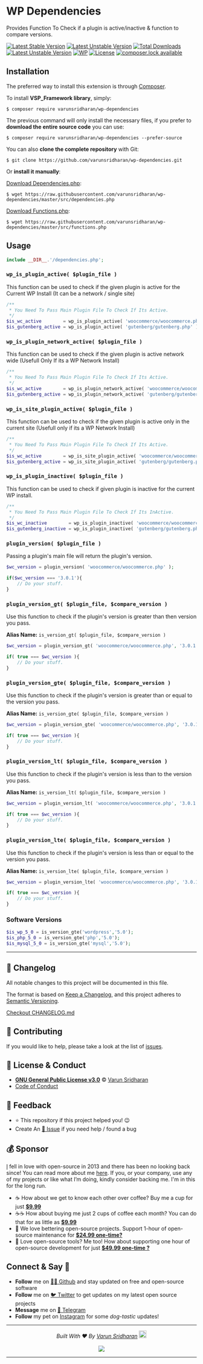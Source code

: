 # WP Dependencies
Provides Function To Check if a plugin is active/inactive & function to compare versions.

[![Latest Stable Version](https://poser.pugx.org/varunsridharan/wp-dependencies/version)](https://packagist.org/packages/varunsridharan/wp-dependencies)
[![Latest Unstable Version](https://poser.pugx.org/varunsridharan/wp-dependencies/v/unstable)](https://packagist.org/packages/varunsridharan/wp-dependencies)
[![Total Downloads](https://poser.pugx.org/varunsridharan/wp-dependencies/downloads)](https://packagist.org/packages/varunsridharan/wp-dependencies)
[![Latest Unstable Version](https://poser.pugx.org/varunsridharan/wp-dependencies/v/unstable)](//packagist.org/packages/varunsridharan/wp-dependencies)
[![WP](https://img.shields.io/badge/WordPress-Standar-1abc9c.svg)](https://github.com/WordPress-Coding-Standards/WordPress-Coding-Standards/)
[![License](https://poser.pugx.org/varunsridharan/wp-dependencies/license)](https://packagist.org/packages/varunsridharan/wp-dependencies)
[![composer.lock available](https://poser.pugx.org/varunsridharan/wp-dependencies/composerlock)](https://packagist.org/packages/varunsridharan/wp-dependencies)

## Installation
The preferred way to install this extension is through [Composer](http://getcomposer.org/download/).

To install **VSP_Framework library**, simply:

    $ composer require varunsridharan/wp-dependencies

The previous command will only install the necessary files, if you prefer to **download the entire source code** you can use:

    $ composer require varunsridharan/wp-dependencies --prefer-source

You can also **clone the complete repository** with Git:

    $ git clone https://github.com/varunsridharan/wp-dependencies.git

Or **install it manually**:

   [Download Dependencies.php](https://raw.githubusercontent.com/varunsridharan/wp-dependencies/master/src/dependencies.php):
    
    $ wget https://raw.githubusercontent.com/varunsridharan/wp-dependencies/master/src/dependencies.php
   
   [Download Functions.php](https://raw.githubusercontent.com/varunsridharan/wp-dependencies/master/src/functions.php):
    
    $ wget https://raw.githubusercontent.com/varunsridharan/wp-dependencies/master/src/functions.php

## Usage

```php
include __DIR__.'/dependencies.php';
```

### `wp_is_plugin_active( $plugin_file )`
This function can be used to check if the given plugin is active for the Current WP Install (It can be a network / single site)
```php
/**
 * You Need To Pass Main Plugin File To Check If Its Active.
 */
$is_wc_active        = wp_is_plugin_active( 'woocommerce/woocommerce.php' );
$is_gutenberg_active = wp_is_plugin_active( 'gutenberg/gutenberg.php' );
```

### `wp_is_plugin_network_active( $plugin_file )`
This function can be used to check if the given plugin is active network wide (Usefull Only If its a WP Network Install)
```php
/**
 * You Need To Pass Main Plugin File To Check If Its Active.
 */
$is_wc_active        = wp_is_plugin_network_active( 'woocommerce/woocommerce.php' );
$is_gutenberg_active = wp_is_plugin_network_active( 'gutenberg/gutenberg.php' );
```

### `wp_is_site_plugin_active( $plugin_file )`
This function can be used to check if the given plugin is active only in the current site (Usefull only if its a WP Network Install)
```php
/**
 * You Need To Pass Main Plugin File To Check If Its Active.
 */
$is_wc_active        = wp_is_site_plugin_active( 'woocommerce/woocommerce.php' );
$is_gutenberg_active = wp_is_site_plugin_active( 'gutenberg/gutenberg.php' );
```

### `wp_is_plugin_inactive( $plugin_file )`
This function can be used to check if given plugin is inactive for the current WP install.
```php
/**
 * You Need To Pass Main Plugin File To Check If Its InActive.
 */
$is_wc_inactive        = wp_is_plugin_inactive( 'woocommerce/woocommerce.php' );
$is_gutenberg_inactive = wp_is_plugin_inactive( 'gutenberg/gutenberg.php' );
```

### `plugin_version( $plugin_file )`
Passing a plugin's main file will return the plugin's version.
```php
$wc_version = plugin_version( 'woocommerce/woocommerce.php' );

if($wc_version === '3.0.1'){
    // Do your stuff.
}
```

### `plugin_version_gt( $plugin_file, $compare_version )`
Use this function to check if the plugin's version is greater than then version you pass.

**Alias Name:** `is_version_gt( $plugin_file, $compare_version )`

```php
$wc_version = plugin_version_gt( 'woocommerce/woocommerce.php', '3.0.1' );

if( true === $wc_version ){
    // Do your stuff.
}
```

### `plugin_version_gte( $plugin_file, $compare_version )`
Use this function to check if the plugin's version is greater than or equal to the version you pass.

**Alias Name:** `is_version_gte( $plugin_file, $compare_version )`

```php
$wc_version = plugin_version_gte( 'woocommerce/woocommerce.php', '3.0.1' );

if( true === $wc_version ){
    // Do your stuff.
}
```

### `plugin_version_lt( $plugin_file, $compare_version )`
Use this function to check if the plugin's version is less than to the version you pass.

**Alias Name:** `is_version_lt( $plugin_file, $compare_version )`

```php
$wc_version = plugin_version_lt( 'woocommerce/woocommerce.php', '3.0.1' );

if( true === $wc_version ){
    // Do your stuff.
}
```

### `plugin_version_lte( $plugin_file, $compare_version )`
Use this function to check if the plugin's version is less than or equal to the version you pass.

**Alias Name:** `is_version_lte( $plugin_file, $compare_version )`

```php
$wc_version = plugin_version_lte( 'woocommerce/woocommerce.php', '3.0.1' );

if( true === $wc_version ){
    // Do your stuff.
}
```

### Software Versions
```php
$is_wp_5_0 = is_version_gte('wordpress','5.0');
$is_php_5_0 = is_version_gte('php','5.0');
$is_mysql_5_0 = is_version_gte('mysql','5.0');
```


---

<!-- START common-footer.mustache  -->
## 📝 Changelog
All notable changes to this project will be documented in this file.

The format is based on [Keep a Changelog](https://keepachangelog.com/en/1.0.0/),
and this project adheres to [Semantic Versioning](https://semver.org/spec/v2.0.0.html).

[Checkout CHANGELOG.md](https://github.com/varunsridharan/wp-dependencies/blob/main/CHANGELOG.md)


## 🤝 Contributing
If you would like to help, please take a look at the list of [issues](https://github.com/varunsridharan/wp-dependencies/issues/).


## 📜  License & Conduct
- [**GNU General Public License v3.0**](https://github.com/varunsridharan/wp-dependencies/blob/main/LICENSE) © [Varun Sridharan](website)
- [Code of Conduct](https://github.com/varunsridharan/.github/blob/main/CODE_OF_CONDUCT.md)


## 📣 Feedback
- ⭐ This repository if this project helped you! :wink:
- Create An [🔧 Issue](https://github.com/varunsridharan/wp-dependencies/issues/) if you need help / found a bug


## 💰 Sponsor
[I][twitter] fell in love with open-source in 2013 and there has been no looking back since! You can read more about me [here][website].
If you, or your company, use any of my projects or like what I’m doing, kindly consider backing me. I'm in this for the long run.

- ☕ How about we get to know each other over coffee? Buy me a cup for just [**$9.99**][buymeacoffee]
- ☕️☕️ How about buying me just 2 cups of coffee each month? You can do that for as little as [**$9.99**][buymeacoffee]
- 🔰         We love bettering open-source projects. Support 1-hour of open-source maintenance for [**$24.99 one-time?**][paypal]
- 🚀         Love open-source tools? Me too! How about supporting one hour of open-source development for just [**$49.99 one-time ?**][paypal]

<!-- Personl Links -->
[paypal]: https://sva.onl/paypal
[buymeacoffee]: https://sva.onl/buymeacoffee
[twitter]: https://sva.onl/twitter/
[website]: https://sva.onl/website/


## Connect & Say 👋
- **Follow** me on [👨‍💻 Github][github] and stay updated on free and open-source software
- **Follow** me on [🐦 Twitter][twitter] to get updates on my latest open source projects
- **Message** me on [📠 Telegram][telegram]
- **Follow** my pet on [Instagram][sofythelabrador] for some _dog-tastic_ updates!

<!-- Personl Links -->
[sofythelabrador]: https://www.instagram.com/sofythelabrador/
[github]: https://sva.onl/github/
[twitter]: https://sva.onl/twitter/
[telegram]: https://sva.onl/telegram/


---

<p align="center">
<i>Built With ♥ By <a href="https://sva.onl/twitter"  target="_blank" rel="noopener noreferrer">Varun Sridharan</a> <a href="https://en.wikipedia.org/wiki/India">
   <img src="https://cdn.svarun.dev/flag-india.jpg" width="20px"/></a> </i> <br/><br/>
   <img src="https://cdn.svarun.dev/codeispoetry.png"/>
</p>

---


<!-- END common-footer.mustache  -->
